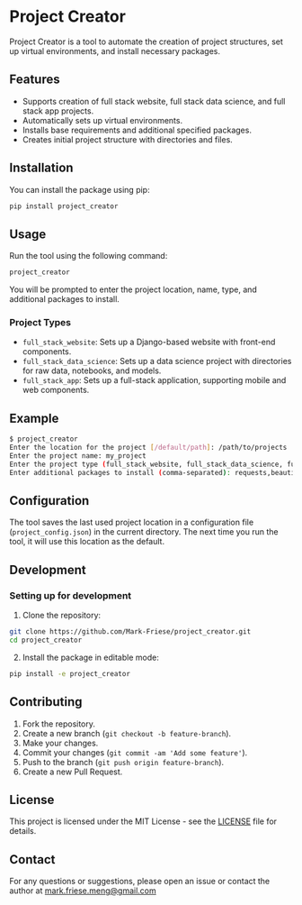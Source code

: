 
# Project Creator

Project Creator is a tool to automate the creation of project structures, set up virtual environments, and install necessary packages.

## Features

- Supports creation of full stack website, full stack data science, and full stack app projects.
- Automatically sets up virtual environments.
- Installs base requirements and additional specified packages.
- Creates initial project structure with directories and files.

## Installation

You can install the package using pip:

```sh
pip install project_creator
```

## Usage

Run the tool using the following command:

```sh
project_creator
```

You will be prompted to enter the project location, name, type, and additional packages to install.

### Project Types

- `full_stack_website`: Sets up a Django-based website with front-end components.
- `full_stack_data_science`: Sets up a data science project with directories for raw data, notebooks, and models.
- `full_stack_app`: Sets up a full-stack application, supporting mobile and web components.

## Example

```sh
$ project_creator
Enter the location for the project [/default/path]: /path/to/projects
Enter the project name: my_project
Enter the project type (full_stack_website, full_stack_data_science, full_stack_app): full_stack_website
Enter additional packages to install (comma-separated): requests,beautifulsoup4
```

## Configuration

The tool saves the last used project location in a configuration file (`project_config.json`) in the current directory. The next time you run the tool, it will use this location as the default.

## Development

### Setting up for development

1. Clone the repository:

```sh
git clone https://github.com/Mark-Friese/project_creator.git
cd project_creator
```

2. Install the package in editable mode:

```sh
pip install -e project_creator
```

## Contributing

1. Fork the repository.
2. Create a new branch (`git checkout -b feature-branch`).
3. Make your changes.
4. Commit your changes (`git commit -am 'Add some feature'`).
5. Push to the branch (`git push origin feature-branch`).
6. Create a new Pull Request.

## License

This project is licensed under the MIT License - see the [LICENSE](LICENSE) file for details.

## Contact

For any questions or suggestions, please open an issue or contact the author at mark.friese.meng@gmail.com
